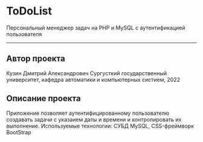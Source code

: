 # ToDoList
Персональный менеджер задач на PHP и MySQL с аутентификацией пользователя
***
## Автор проекта
Кузин Дмитрий Александрович
Сургусткий государственный университет, кафедра автоматики и компьютерных систием, 2022
## Описание проекта
Приложение позволяет аутентифицированному пользователю создавать задачи с указаием даты и времени и контролировать их выполнение. 
Используемые технологии: СУБД MySQL, CSS-фреймворк BootStrap
